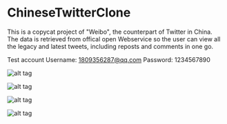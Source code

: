 ChineseTwitterClone
===================

This is a copycat project of "Weibo", the counterpart of Twitter in China. The data is retrieved from offical open Webservice so 
the user can view all the legacy and latest tweets, including reposts and comments in one go.

Test account 
Username: 1809356287@qq.com
Password: 1234567890


![alt tag](https://cloud.githubusercontent.com/assets/8778657/4284209/4e246522-3d79-11e4-9a0a-d2f351997f6b.png)


![alt tag](https://cloud.githubusercontent.com/assets/8778657/4281806/91789ac6-3d49-11e4-9f07-51009ce7fd17.png)


![alt tag](https://cloud.githubusercontent.com/assets/8778657/4281807/91a586c6-3d49-11e4-94d5-62e73538be32.png)


![alt tag](https://cloud.githubusercontent.com/assets/8778657/4281808/91c209b8-3d49-11e4-938e-ef42da0bbbfe.png)

